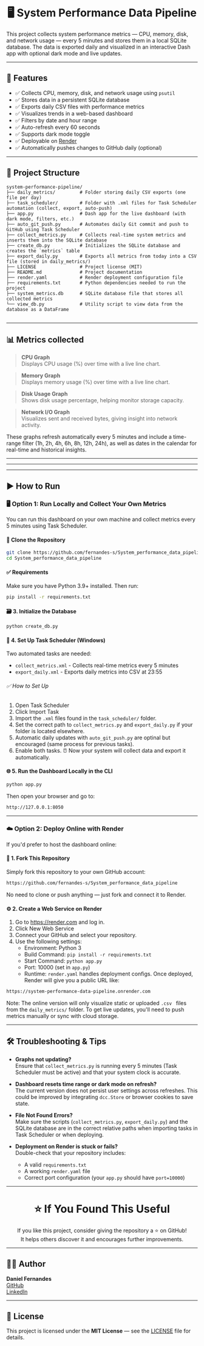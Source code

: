 <div align="center">
  <h1>🖥️ System Performance Data Pipeline</h1>
</div>


This project collects system performance metrics — CPU, memory, disk, and network usage — every 5 minutes and stores them in a local SQLite database. The data is exported daily and visualized in an interactive Dash app with optional dark mode and live updates.

---

## 🔧 Features

- ✅ Collects CPU, memory, disk, and network usage using `psutil`
- ✅ Stores data in a persistent SQLite database
- ✅ Exports daily CSV files with performance metrics
- ✅ Visualizes trends in a web-based dashboard
- ✅ Filters by date and hour range
- ✅ Auto-refresh every 60 seconds
- ✅ Supports dark mode toggle
- ✅ Deployable on [Render](https://render.com/)
- ✅ Automatically pushes changes to GitHub daily (optional)


---

## 📁 Project Structure

```
system-performance-pipeline/
├── daily_metrics/         # Folder storing daily CSV exports (one file per day)
├── task_scheduler/        # Folder with .xml files for Task Scheduler automation (collect, export, auto-push)
├── app.py                 # Dash app for the live dashboard (with dark mode, filters, etc.)
├── auto_git_push.py       # Automates daily Git commit and push to GitHub using Task Scheduler
├── collect_metrics.py     # Collects real-time system metrics and inserts them into the SQLite database
├── create_db.py           # Initializes the SQLite database and creates the `metrics` table
├── export_daily.py        # Exports all metrics from today into a CSV file (stored in daily_metrics/)
├── LICENSE                # Project license (MIT)
├── README.md              # Project documentation
├── render.yaml            # Render deployment configuration file
├── requirements.txt       # Python dependencies needed to run the project
├── system_metrics.db      # SQLite database file that stores all collected metrics
└── view_db.py             # Utility script to view data from the database as a DataFrame
         
```
---


## 📊 Metrics collected 

> **CPU Graph**  
> Displays CPU usage (%) over time with a live line chart.

> **Memory Graph**  
> Displays memory usage (%) over time with a live line chart.

> **Disk Usage Graph**  
> Shows disk usage percentage, helping monitor storage capacity.

> **Network I/O Graph**  
> Visualizes sent and received bytes, giving insight into network activity.

These graphs refresh automatically every 5 minutes and include a time-range filter (1h, 2h, 4h, 6h, 8h, 12h, 24h), as well as dates in the calendar for real-time and historical insights.



---
---
---



## ▶️ How to Run
### 🖥️ Option 1: Run Locally and Collect Your Own Metrics

You can run this dashboard on your own machine and collect metrics every 5 minutes using Task Scheduler.

#### 🔨 Clone the Repository
```bash
git clone https://github.com/fernandes-s/System_performance_data_pipeline.git
cd System_performance_data_pipeline
```

#### ✅ Requirements
Make sure you have Python 3.9+ installed. Then run:
```bash
pip install -r requirements.txt
```

#### 🗃️ 3. Initialize the Database
```bash
python create_db.py
```

#### 📅 4. Set Up Task Scheduler (Windows)
Two automated tasks are needed:
- `collect_metrics.xml` - Collects real-time metrics every 5 minutes
- `export_daily.xml` - Exports daily metrics into CSV at 23:55   

###### ✅ How to Set Up
1. Open Task Scheduler
2. Click Import Task
3. Import the ```.xml``` files found in the ```task_scheduler/``` folder.
4. Set the correct path to ```collect_metrics.py``` and ```export_daily.py``` if your folder is located elsewhere.
5. Automatic daily updates with ```auto_git_push.py``` are optinal but encouraged (same process for previous tasks).
6. Enable both tasks.
⏰ Now your system will collect data and export it automatically.

#### 🌐 5. Run the Dashboard Locally in the CLI
```bash
python app.py
```
Then open your browser and go to:
```bash
http://127.0.0.1:8050
```


---

### ☁️ Option 2: Deploy Online with Render

If you'd prefer to host the dashboard online:

#### 🚀 1. Fork This Repository
Simply fork this repository to your own GitHub account:
```bash
https://github.com/fernandes-s/System_performance_data_pipeline
```
No need to clone or push anything — just fork and connect it to Render.

#### ⚙️ 2. Create a Web Service on Render
1. Go to https://render.com and log in.
2. Click New Web Service
3. Connect your GitHub and select your repository.
4. Use the following settings:
    - Environment: Python 3
    - Build Command: ```pip install -r requirements.txt```
    - Start Command: ```python app.py```
    - Port: 10000 (set in ```app.py```)
    - Runtime: ```render.yaml``` handles deployment configs.
Once deployed, Render will give you a public URL like:
```bash
https://system-performance-data-pipeline.onrender.com
```
Note: The online version will only visualize static or uploaded ```.csv ``` files from the ```daily_metrics/``` folder. To get live updates, you'll need to push metrics manually or sync with cloud storage.

---



## 🛠️ Troubleshooting & Tips

- **Graphs not updating?**  
  Ensure that `collect_metrics.py` is running every 5 minutes (Task Scheduler must be active) and that your system clock is accurate.

- **Dashboard resets time range or dark mode on refresh?**  
  The current version does not persist user settings across refreshes. This could be improved by integrating `dcc.Store` or browser cookies to save state.

- **File Not Found Errors?**  
  Make sure the scripts (`collect_metrics.py`, `export_daily.py`) and the SQLite database are in the correct relative paths when importing tasks in Task Scheduler or when deploying.

- **Deployment on Render is stuck or fails?**  
  Double-check that your repository includes:
  - A valid `requirements.txt`
  - A working `render.yaml` file
  - Correct port configuration (your `app.py` should have `port=10000`)

---

<div align="center">

# ⭐️ If You Found This Useful

If you like this project, consider giving the repository a ⭐️ on GitHub!  
It helps others discover it and encourages further improvements.

</div>


---

## 🧑‍💻 Author

**Daniel Fernandes**  
[GitHub](https://github.com/fernandes-s)  
[LinkedIn](https://linkedin.com/in/fernandesss-s)

---

## 📜 License

This project is licensed under the **MIT License** — see the [LICENSE](LICENSE) file for details.

